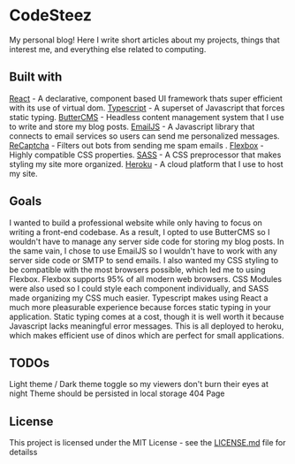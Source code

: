 # CodeSteez
My personal blog! Here I write short articles about my projects, things that interest me, and everything else related to computing.

## Built with
[React](https://reactjs.org/) - A declarative, component based UI framework thats super efficient with its use of virtual dom.
[Typescript](https://www.typescriptlang.org/) - A superset of Javascript that forces static typing.
[ButterCMS](https://buttercms.com/) - Headless content management system that I use to write and store my blog posts.
[EmailJS](https://www.emailjs.com/) - A Javascript library that connects to email services so users can send me personalized messages.
[ReCaptcha](https://www.google.com/recaptcha/intro/v3.html) - Filters out bots from sending me spam emails .
[Flexbox](https://developer.mozilla.org/en-US/docs/Web/CSS/CSS_Flexible_Box_Layout/Basic_Concepts_of_Flexbox) - Highly compatible CSS properties.
[SASS](https://sass-lang.com/) - A CSS preprocessor that makes styling my site more organized.
[Heroku](https://www.heroku.com/) - A cloud platform that I use to host my site.

## Goals
I wanted to build a professional website while only having to focus on writing a front-end codebase. As a result, I opted to use ButterCMS so I wouldn't have to manage any server side code for storing my blog posts. In the same vain, I chose to use EmailJS so I wouldn't have to work with any server side code or SMTP to send emails. I also wanted my CSS styling to be compatible with the most browsers possible, which led me to using Flexbox. Flexbox supports 95% of all modern web browsers. CSS Modules were also used so I could style each component individually, and SASS made organizing my CSS much easier. Typescript makes using React a much more pleasurable experience because forces static typing in your application. Static typing comes at a cost, though it is well worth it because Javascript lacks meaningful error messages. This is all deployed to heroku, which makes efficient use of dinos which are perfect for small applications.

## TODOs
Light theme / Dark theme toggle so my viewers don't burn their eyes at night
    Theme should be persisted in local storage
404 Page

## License
This project is licensed under the MIT License - see the [LICENSE.md](LICENSE.md) file for detailss